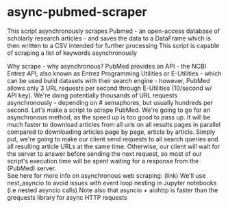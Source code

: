 # async-pubmed-scraper
This script asynchronously scrapes Pubmed - an open-access database of scholarly research articles -
and saves the data to a DataFrame which is then written to a CSV intended for further processing
This script is capable of scraping a list of keywords asynchronously

Why scrape - why asynchronous?
PubMed provides an API - the NCBI Entrez API, also known as Entrez Programming Utilities or E-Utilities - 
which can be used build datasets with their search engine - however, PubMed allows only 3 URL requests per second 
through E-Utilities (10/second w/ API key).
We're doing potentially thousands of URL requests asynchronously - depending on # semaphores, but usually hundreds per second. 
Let's make a script to scrape PubMed. We're going to go for an asynchronous method,
as the speed up is too good to pass up. It will be much faster to download articles from
all urls on all results pages in parallel compared to downloading articles page by page, article by article. 
Simply put, we're going to make our client send requests to all search queries and all resulting article URLs at the same time.
Otherwise, our client will wait for the server to answer before sending the next request, so most of our script's execution time
will be spent waiting for a response from the (PubMed) server.  
See here for more info on asynchronous web scraping: (link)
We'll use nest_asyncio to avoid issues with event loop nesting in Jupyter notebooks (i.e nested asyncio calls)
Note also that asyncio + aiohttp is faster than the grequests library for async HTTP requests
